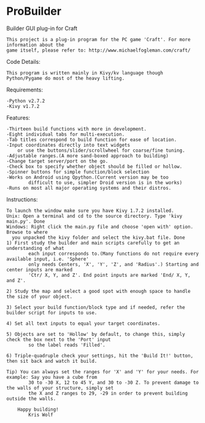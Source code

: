 ProBuilder
==========

Builder GUI plug-in for Craft

    This project is a plug-in program for the PC game 'Craft'. For more information about the
    game itself, please refer to: http://www.michaelfogleman.com/craft/

Code Details:
    
    This program is written mainly in Kivy/kv language though Python/Pygame do most of the heavy lifting.

Requirements:
    
	-Python v2.7.2
	-Kivy v1.7.2

Features:
    
	-Thirteen build functions with more in development.
	-Eight individual tabs for multi-execution.
	-Tab titles correspond to build function for ease of location.
	-Input coordinates directly into text widgets
	    or use the buttons/slider/scrollwheel for coarse/fine tuning.
	-Adjustable ranges.(A more sand-boxed approach to building)
	-Change target server/port on the go.
	-Check box to specify whether object should be filled or hollow.
	-Spinner buttons for simple function/block selection
	-Works on Android using Qpython.(Current version may be too
            difficult to use, simpler Droid version is in the works)
	-Runs on most all major operating systems and their distros.

Instructions:
    
    To launch the window make sure you have Kivy 1.7.2 installed.
    Unix: Open a terminal and cd to the source directory. Type 'kivy main.py'. Done
    Windows: Right click the main.py file and choose 'open with' option. Browse to where
      you unpacked the kivy folder and select the kivy.bat file. Done
	1) First study the builder and main scripts carefully to get an understanding of what
            each input corresponds to.(Many functions do not require every available input, i.e. 'Sphere'
            only needs Centers, 'X', 'Y', 'Z', and 'Radius'.) Starting and center inputs are marked
            'Ctr/ X, Y, and Z'. End point inputs are marked 'End/ X, Y, and Z'.

	2) Study the map and select a good spot with enough space to handle the size of your object.

	3) Select your build function/block type and if needed, refer the builder script for inputs to use.

	4) Set all text inputs to equal your target coordinates.

	5) Objects are set to 'Hollow' by default, to change this, simply check the box next to the 'Port' input
            so the label reads 'Filled'.

	6) Triple-quadruple check your settings, hit the 'Build It!' button, then sit back and watch it build.

	Tip) You can always set the ranges for 'X' and 'Y' for your needs. For example: Say you have a cube from
            30 to -30 X, 12 to 45 Y, and 30 to -30 Z. To prevent damage to the walls of your structure, simply set
            the X and Z ranges to 29, -29 in order to prevent building outside the walls.

		Happy building!
			Kris Wolf
